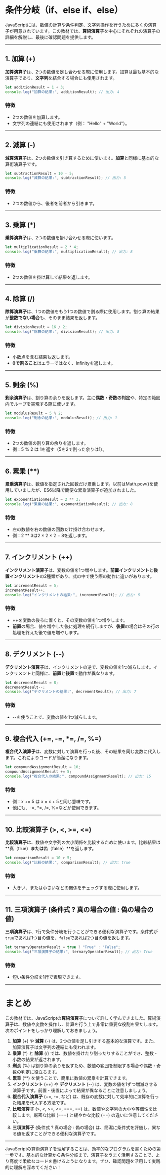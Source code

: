 # 条件分岐（if、else if、else）

JavaScriptには、数値の計算や条件判定、文字列操作を行うために多くの演算子が用意されています。この教材では、**算術演算子**を中心にそれぞれの演算子の詳細を解説し、最後に確認問題を提供します。

---

## 1. 加算 (+)
**加算演算子**は、2つの数値を足し合わせる際に使用します。加算は最も基本的な演算子であり、**文字列**を結合する場合にも使用されます。

```javascript
let additionResult = 1 + 3;
console.log("加算の結果:", additionResult); // 出力: 4
```

### 特徴
- 2つの数値を加算します。
- 文字列の連結にも使用されます（例： "Hello" + "World"）。

---

## 2. 減算 (-)
**減算演算子**は、2つの数値を引き算するために使います。**加算**と同様に基本的な算術演算子です。

```javascript
let subtractionResult = 10 - 5;
console.log("減算の結果:", subtractionResult); // 出力: 5
```

### 特徴
- 2つの数値から、後者を前者から引きます。

---

## 3. 乗算 (*)
**乗算演算子**は、2つの数値を掛け合わせる際に使います。

```javascript
let multiplicationResult = 2 * 4;
console.log("乗算の結果:", multiplicationResult); // 出力: 8
```

### 特徴
- 2つの数値を掛け算して結果を返します。

---

## 4. 除算 (/)
**除算演算子**は、1つの数値をもう1つの数値で割る際に使用します。割り算の結果が**整数でない場合**も、そのまま結果を返します。

```javascript
let divisionResult = 16 / 2;
console.log("除算の結果:", divisionResult); // 出力: 8
```

### 特徴
- 小数点を含む結果も返します。
- **0で割ること**はエラーではなく、Infinityを返します。

---

## 5. 剰余 (%)
**剰余演算子**は、割り算の余りを返します。主に**偶数・奇数の判定**や、特定の範囲内でループを実現する際に使います。

```javascript
let modulusResult = 5 % 2;
console.log("剰余の結果:", modulusResult); // 出力: 1
```

### 特徴
- 2つの数値の割り算の余りを返します。
- 例：5 % 2 は 1を返す（5を2で割った余りは1）。

---

## 6. 累乗 (**)
**累乗演算子**は、数値を指定された回数だけ累乗します。以前はMath.pow()を使用していましたが、ES6以降で簡便な累乗演算子が追加されました。

```javascript
let exponentiationResult = 2 ** 3;
console.log("累乗の結果:", exponentiationResult); // 出力: 8
```

### 特徴
- 左の数値を右の数値の回数だけ掛け合わせます。
- 例：2 ** 3は2 × 2 × 2 = 8を返します。

---

## 7. インクリメント (++)
**インクリメント演算子**は、変数の値を1つ増やします。**前置インクリメント**と**後置インクリメント**の2種類があり、式の中で使う際の動作に違いがあります。

```javascript
let incrementResult = 5;
incrementResult++;
console.log("インクリメントの結果:", incrementResult); // 出力: 6
```

### 特徴
- ++を変数の後ろに置くと、その変数の値を1つ増やします。
- **前置**の場合、値を増やした後に処理を続行しますが、**後置**の場合はその行の処理を終えた後で値を増やします。

---

## 8. デクリメント (--)
**デクリメント演算子**は、インクリメントの逆で、変数の値を1つ減らします。インクリメントと同様に、**前置**と**後置**で動作が異なります。

```javascript
let decrementResult = 8;
decrementResult--;
console.log("デクリメントの結果:", decrementResult); // 出力: 7
```

### 特徴
- --を使うことで、変数の値を1つ減らします。

---

## 9. 複合代入 (+=, -=, *=, /=, %=)
**複合代入演算子**は、変数に対して演算を行った後、その結果を同じ変数に代入します。これによりコードが簡潔になります。

```javascript
let compoundAssignmentResult = 10;
compoundAssignmentResult += 5;
console.log("複合代入の結果:", compoundAssignmentResult); // 出力: 15
```

### 特徴
- 例：x += 5 は x = x + 5と同じ意味です。
- 他にも、-=, *=, /=, %=などが使用できます。

---

## 10. 比較演算子 (>, <, >=, <=)
**比較演算子**は、数値や文字列の大小関係を比較するために使います。比較結果は**真（true）**または**偽（false）**を返します。

```javascript
let comparisonResult = 10 > 5;
console.log("比較の結果:", comparisonResult); // 出力: true
```

### 特徴
- 大きい、または小さいなどの関係をチェックする際に使用します。

---

## 11. 三項演算子 (条件式 ? 真の場合の値 : 偽の場合の値)
**三項演算子**は、1行で条件分岐を行うことができる便利な演算子です。条件式が`true`であれば1つ目の値を、`false`であれば2つ目の値を返します。

```javascript
let ternaryOperatorResult = true ? "True" : "False";
console.log("三項演算子の結果:", ternaryOperatorResult); // 出力: True
```

### 特徴
- 短い条件分岐を1行で表現できます。

---


# まとめ

この教材では、JavaScriptの**算術演算子**について詳しく学んできました。算術演算子は、数値や変数を操作し、計算を行う上で非常に重要な役割を果たします。次のポイントをしっかり理解しておきましょう。


1. **加算** (+) や **減算** (-) は、2つの値を足し引きする基本的な演算です。また、加算演算子は文字列の連結にも使われます。
2. **乗算** (*) と **除算** (/) では、数値を掛けたり割ったりすることができ、整数・小数の結果が返されます。
3. **剰余** (%) は割り算の余りを返すため、数値の範囲を制限する場合や偶数・奇数の判定に役立ちます。
4. **累乗** (**) を使うことで、簡単に数値の累乗を計算できます。
5. **インクリメント** (++) や **デクリメント** (--) は、変数の値を1ずつ増減させる演算子です。前置・後置によって結果が異なることに注意しましょう。
6. **複合代入演算子** (+=, -=, など) は、既存の変数に対して効率的に演算を行った結果を代入する方法です。
7. **比較演算子** (>, <, >=, <=, ===, ==) は、数値や文字列の大小や等価性を比較します。厳密な比較 (===) と緩やかな比較 (==) の違いに注意してください。
8. **三項演算子** (条件式 ? 真の場合 : 偽の場合) は、簡潔に条件式を評価し、異なる値を返すことができる便利な演算子です。

---


JavaScriptの算術演算子を理解することは、効率的なプログラムを書くための第一歩です。基本的な計算から条件分岐まで、演算子をうまく活用することで、より高度で柔軟なコードを書けるようになります。ぜひ、確認問題を活用して実践的に理解を深めてください！

